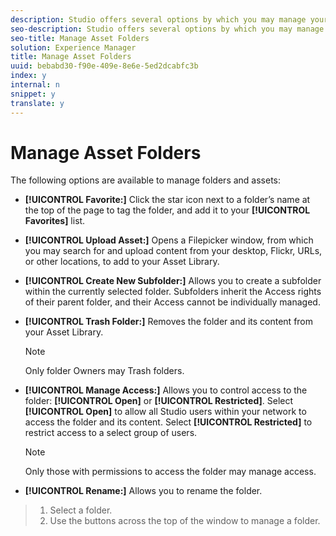 ```yaml
---
description: Studio offers several options by which you may manage your folders.
seo-description: Studio offers several options by which you may manage your folders.
seo-title: Manage Asset Folders
solution: Experience Manager
title: Manage Asset Folders
uuid: bebabd30-f90e-409e-8e6e-5ed2dcabfc3b
index: y
internal: n
snippet: y
translate: y
---
```


# Manage Asset Folders

The following options are available to manage folders and assets:

* **[!UICONTROL  Favorite:]** Click the star icon next to a folder’s name at the top of the page to tag the folder, and add it to your **[!UICONTROL  Favorites]** list.
* **[!UICONTROL  Upload Asset:]** Opens a Filepicker window, from which you may search for and upload content from your desktop, Flickr, URLs, or other locations, to add to your Asset Library.
* **[!UICONTROL  Create New Subfolder:]** Allows you to create a subfolder within the currently selected folder. Subfolders inherit the Access rights of their parent folder, and their Access cannot be individually managed.
* **[!UICONTROL  Trash Folder:]** Removes the folder and its content from your Asset Library.

  >[!NOTE]
  >
  >Only folder Owners may Trash folders.

* **[!UICONTROL  Manage Access:]** Allows you to control access to the folder: **[!UICONTROL  Open]** or **[!UICONTROL  Restricted]**. Select **[!UICONTROL  Open]** to allow all Studio users within your network to access the folder and its content. Select **[!UICONTROL  Restricted]** to restrict access to a select group of users.

  >[!NOTE]
  >
  >Only those with permissions to access the folder may manage access.

* **[!UICONTROL  Rename:]** Allows you to rename the folder.

>1. Select a folder.
>1. Use the buttons across the top of the window to manage a folder.
